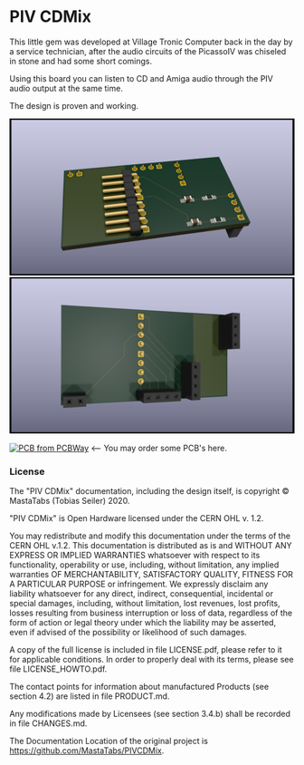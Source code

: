 # PIV CDMix

This little gem was developed at Village Tronic Computer back in the day by a service technician,
after the audio circuits of the PicassoIV was chiseled in stone and had some short comings.

Using this board you can listen to CD and Amiga audio through the PIV audio output at the same time.

The design is proven and working.

![Board Image front](/pix/PIV_CDMix1.png)
![Board Image back](/pix/PIV_CDMix2.png)

<a href="https://www.pcbway.com/project/shareproject/PicassoIV_CDMix_1804a697.html"><img src="https://www.pcbway.com/project/img/images/frompcbway-1220.png" alt="PCB from PCBWay" /></a> <-- You may order some PCB's here.

### License
The "PIV CDMix" documentation, including the design itself, is copyright © MastaTabs (Tobias Seiler) 2020.

"PIV CDMix" is Open Hardware licensed under the CERN OHL v. 1.2.

You may redistribute and modify this documentation under the terms of the CERN OHL v.1.2. This documentation is distributed as is and WITHOUT ANY EXPRESS OR IMPLIED WARRANTIES whatsoever with respect to its functionality, operability or use, including, without limitation, any implied warranties OF MERCHANTABILITY, SATISFACTORY QUALITY, FITNESS FOR A PARTICULAR PURPOSE or infringement. We expressly disclaim any liability whatsoever for any direct, indirect, consequential, incidental or special damages, including, without limitation, lost revenues, lost profits, losses resulting from business interruption or loss of data, regardless of the form of action or legal theory under which the liability may be asserted, even if advised of the possibility or likelihood of such damages.

A copy of the full license is included in file LICENSE.pdf, please refer to it for applicable conditions. In order to properly deal with its terms, please see file LICENSE_HOWTO.pdf.

The contact points for information about manufactured Products (see section 4.2) are listed in file PRODUCT.md.

Any modifications made by Licensees (see section 3.4.b) shall be recorded in file CHANGES.md.

The Documentation Location of the original project is https://github.com/MastaTabs/PIVCDMix.

